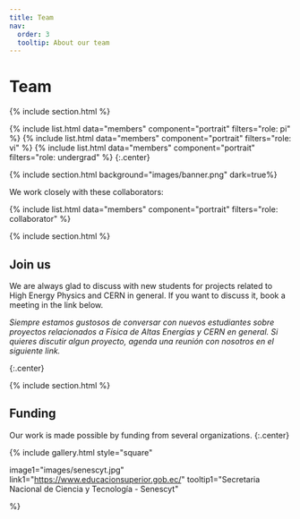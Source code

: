 ```yaml
---
title: Team
nav:
  order: 3
  tooltip: About our team
---
```


# <i class="fas fa-users"></i>Team


{% include section.html %}

{%
  include list.html
  data="members"
  component="portrait"
  filters="role: pi"
%}
{%
  include list.html
  data="members"
  component="portrait"
  filters="role: vi"
%}
{%
  include list.html
  data="members"
  component="portrait"
  filters="role: undergrad"
%}
{:.center}

{% include section.html background="images/banner.png" dark=true%}

We work closely with these collaborators:

{%
  include list.html
  data="members"
  component="portrait"
  filters="role: collaborator"
%}

{% include section.html %}

## Join us

We are always glad to discuss with new students for projects related to High Energy Physics and CERN in general. If you want to discuss it, book a meeting in the link below.

_Siempre estamos gustosos de conversar con nuevos estudiantes sobre proyectos relacionados a Física de Altas Energías y CERN en general. Si quieres discutir algun proyecto, agenda una reunión con nosotros en el siguiente link._

<!-- Calendly badge widget begin -->
<link href="https://assets.calendly.com/assets/external/widget.css" rel="stylesheet">
<script src="https://assets.calendly.com/assets/external/widget.js" type="text/javascript" async></script>
<script type="text/javascript">window.onload = function() { Calendly.initBadgeWidget({ url: 'https://calendly.com/alefisico/30min', text: 'Schedule time with me', color: '#0069ff', textColor: '#ffffff', branding: true }); }</script>
<!-- Calendly badge widget end -->

{:.center}

{% include section.html %}

## Funding

Our work is made possible by funding from several organizations.
{:.center}

{%
  include gallery.html
  style="square"

  image1="images/senescyt.jpg"
  link1="https://www.educacionsuperior.gob.ec/"
  tooltip1="Secretaria Nacional de Ciencia y Tecnología - Senescyt"

%}
